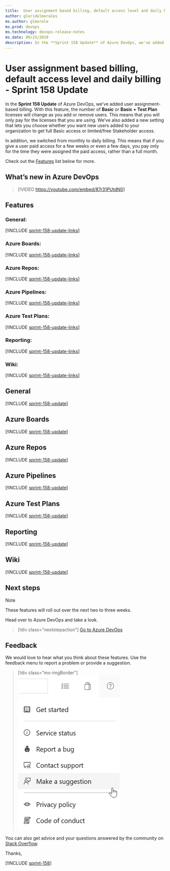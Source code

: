 ```yaml
---
title:  User assignment based billing, default access level and daily billing - Sprint 158 Update
author: gloridelmorales
ms.author: glmorale
ms.prod: devops
ms.technology: devops-release-notes
ms.date: 09/23/2019
description: In the **Sprint 158 Update** of Azure DevOps, we've added user assignment based billing. With this feature, the number of Basic or Basic + Test Plan licenses will change as you add or remove users. 
---
```


#  User assignment based billing, default access level and daily billing - Sprint 158 Update

In the **Sprint 158 Update** of Azure DevOps, we've added user assignment-based billing. With this feature, the number of **Basic** or **Basic + Test Plan** licenses will change as you add or remove users. This means that you will only pay for the licenses that you are using. We’ve also added a new setting that lets you choose whether you want new users added to your organization to get full Basic access or limited/free Stakeholder access.

In addition, we switched from monthly to daily billing. This means that if you give a user paid access for a few weeks or even a few days, you pay only for the time they were assigned the paid access, rather than a full month.

Check out the [Features](#features) list below for more.

## What’s new in Azure DevOps

> [!VIDEO https://youtube.com/embed/87r31PUtdN0]

## Features

### General:

[!INCLUDE [sprint-158-update-links](includes/general/sprint-158-update-links.md)]

### Azure Boards:

[!INCLUDE [sprint-158-update-links](includes/boards/sprint-158-update-links.md)]

### Azure Repos:

[!INCLUDE [sprint-158-update-links](includes/repos/sprint-158-update-links.md)]

### Azure Pipelines:

[!INCLUDE [sprint-158-update-links](includes/pipelines/sprint-158-update-links.md)]

### Azure Test Plans:

[!INCLUDE [sprint-158-update-links](includes/testplans/sprint-158-update-links.md)]

### Reporting:

[!INCLUDE [sprint-158-update-links](includes/reporting/sprint-158-update-links.md)]

### Wiki:

[!INCLUDE [sprint-158-update-links](includes/wiki/sprint-158-update-links.md)]

## General

[!INCLUDE [sprint-158-update](includes/general/sprint-158-update.md)]

## Azure Boards

[!INCLUDE [sprint-158-update](includes/boards/sprint-158-update.md)]

## Azure Repos

[!INCLUDE [sprint-158-update](includes/repos/sprint-158-update.md)]

## Azure Pipelines

[!INCLUDE [sprint-158-update](includes/pipelines/sprint-158-update.md)]

## Azure Test Plans

[!INCLUDE [sprint-158-update](includes/testplans/sprint-158-update.md)]

## Reporting

[!INCLUDE [sprint-158-update](includes/reporting/sprint-158-update.md)]

## Wiki

[!INCLUDE [sprint-158-update](includes/wiki/sprint-158-update.md)]

## Next steps

> [!NOTE]
> These features will roll out over the next two to three weeks.

Head over to Azure DevOps and take a look.

> [!div class="nextstepaction"]
> [Go to Azure DevOps](https://go.microsoft.com/fwlink/?LinkId=307137&campaign=o~msft~docs~product-vsts~release-notes)

## Feedback

We would love to hear what you think about these features. Use the feedback menu to report a problem or provide a suggestion.

> [!div class="mx-imgBorder"]
> ![Make a suggestion](../media/make-a-suggestion.png)

You can also get advice and your questions answered by the community on [Stack Overflow](https://stackoverflow.com/questions/tagged/azure-devops).

Thanks,

[!INCLUDE [sprint-158](includes/signer/sprint-158.md)]
